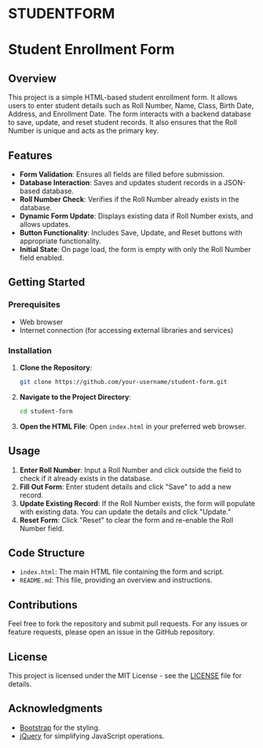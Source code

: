 # STUDENTFORM
# Student Enrollment Form

## Overview

This project is a simple HTML-based student enrollment form. It allows users to enter student details such as Roll Number, Name, Class, Birth Date, Address, and Enrollment Date. The form interacts with a backend database to save, update, and reset student records. It also ensures that the Roll Number is unique and acts as the primary key.

## Features

- **Form Validation**: Ensures all fields are filled before submission.
- **Database Interaction**: Saves and updates student records in a JSON-based database.
- **Roll Number Check**: Verifies if the Roll Number already exists in the database.
- **Dynamic Form Update**: Displays existing data if Roll Number exists, and allows updates.
- **Button Functionality**: Includes Save, Update, and Reset buttons with appropriate functionality.
- **Initial State**: On page load, the form is empty with only the Roll Number field enabled.

## Getting Started

### Prerequisites

- Web browser
- Internet connection (for accessing external libraries and services)

### Installation

1. **Clone the Repository**:
    ```bash
    git clone https://github.com/your-username/student-form.git
    ```
2. **Navigate to the Project Directory**:
    ```bash
    cd student-form
    ```
3. **Open the HTML File**: Open `index.html` in your preferred web browser.

## Usage

1. **Enter Roll Number**: Input a Roll Number and click outside the field to check if it already exists in the database.
2. **Fill Out Form**: Enter student details and click "Save" to add a new record.
3. **Update Existing Record**: If the Roll Number exists, the form will populate with existing data. You can update the details and click "Update."
4. **Reset Form**: Click "Reset" to clear the form and re-enable the Roll Number field.

## Code Structure

- `index.html`: The main HTML file containing the form and script.
- `README.md`: This file, providing an overview and instructions.

## Contributions

Feel free to fork the repository and submit pull requests. For any issues or feature requests, please open an issue in the GitHub repository.

## License

This project is licensed under the MIT License - see the [LICENSE](LICENSE) file for details.

## Acknowledgments

- [Bootstrap](https://getbootstrap.com) for the styling.
- [jQuery](https://jquery.com) for simplifying JavaScript operations.

